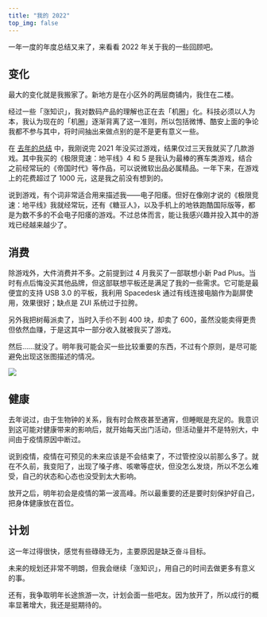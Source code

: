 ```yaml
---
title: "我的 2022"
top_img: false
---
```

一年一度的年度总结又来了，来看看 2022 年关于我的一些回顾吧。

## 变化
最大的变化就是我搬家了。新地方是在小区外的两层商铺内，我住在二楼。

经过一些「涨知识」，我对数码产品的理解也正在去「机圈」化。科技必须以人为本，我认为现在的「机圈」逐渐背离了这一准则，所以包括微博、酷安上面的争论我都不参与其中，将时间抽出来做点别的是不是更有意义一些。

在 [去年的总结](https://kevinh.wang/2021/) 中，我刚说完 2021 年没买过游戏，结果仅过三天我就买了几款游戏。其中我买的《极限竞速：地平线》4 和 5 是我认为最棒的赛车类游戏，结合之前经常玩的《帝国时代》等作品，可以说微软出品必属精品。一年下来，在游戏上的花费超过了 1000 元，这是我之前没有想到的。

说到游戏，有个词非常适合用来描述我——电子阳痿。但好在像刚才说的《极限竞速：地平线》我就经常玩，还有《糖豆人》，以及手机上的地铁跑酷国际版等，都是为数不多的不会电子阳痿的游戏。不过总体而言，能让我感兴趣并投入其中的游戏已经越来越少了。

## 消费
除游戏外，大件消费并不多。之前提到过 4 月我买了一部联想小新 Pad Plus。当时有点后悔没买其他品牌，但这部联想平板还是满足了我的一些需求。它可能是最便宜的支持 USB 3.0 的平板，我利用 Spacedesk 通过有线连接电脑作为副屏使用，效果很好；缺点是 ZUI 系统过于拉胯。

另外我把树莓派卖了，当时入手价不到 400 块，却卖了 600，虽然没能卖得更贵但依然血赚，于是这其中一部分收入就被我买了游戏。

然后……就没了。明年我可能会买一些比较重要的东西，不过有个原则，是尽可能避免出现这张图描述的情况。

<img src="/img/in-post/sth-s-value.webp" />

## 健康
去年说过，由于生物钟的关系，我有时会熬夜甚至通宵，但睡眠是充足的。我意识到这可能对健康带来的影响后，就开始每天出门活动，但活动量并不是特别大，中间由于疫情原因中断过。

说到疫情，疫情在可预见的未来应该是不会结束了，不过管控没以前那么多了。就在不久前，我变阳了，出现了嗓子疼、咳嗽等症状，但没怎么发烧，所以不怎么难受，自己的状态和心态也没受到太大影响。

放开之后，明年初会是疫情的第一波高峰。所以最重要的还是要时刻保护好自己，把身体健康放在首位。

## 计划
这一年过得很快，感觉有些碌碌无为，主要原因是缺乏奋斗目标。

未来的规划还非常不明朗，但我会继续「涨知识」，用自己的时间去做更多有意义的事。

还有，我争取明年长途旅游一次，计划会面一些吧友。因为放开了，所以成行的概率显著增大，我还是挺期待的。
